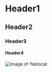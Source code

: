 # Header1
## Header2
### Header3
#### Header4
![Image of Yaktocat](https://octodex.github.com/images/yaktocat.png) 
